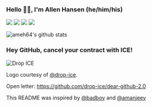 ### Hello 👋🏻, I'm Allen Hansen (he/him/his)

![](https://img.shields.io/github/followers/ameh64?style=social)
[![](https://img.shields.io/badge/-@ameh64-%231DA1F2?style=flat-square&logo=twitter&logoColor=ffffff)](https://twitter.com/ameh64)
[![](https://img.shields.io/badge/-@ameh64-%23181717?style=flat-square&logo=github)](https://github.com/ameh64)
[![](https://img.shields.io/badge/-Allen%20Hansen-blue?style=flat-square&logo=Linkedin&logoColor=white&link=https://www.linkedin.com/in/allen-hansen/)](https://www.linkedin.com/in/allen-hansen/)

![ameh64's github stats](https://github-readme-stats.vercel.app/api?username=ameh64&show_icons=true&theme=tokyonight)

<!-- [![Top Langs](https://github-readme-stats.vercel.app/api/top-langs/?username=ameh64&langs_count=10&layout=compact&theme=tokyonight)](https://github.com/anuraghazra/github-readme-stats) -->


### Hey GitHub, cancel your contract with ICE!

![Drop ICE](https://avatars2.githubusercontent.com/u/58058809?s=460&u=98d5957de9ace30ae6db75da31767eabdf9f3f6a&v=4)

Logo courtesy of [@drop-ice](https://github.com/drop-ice/).

Open letter: https://github.com/drop-ice/dear-github-2.0

This README was inspired by [@badboy](https://github.com/badboy/badboy/blob/main/README.md) and [@amanjeev](https://github.com/amanjeev/amanjeev/blob/main/README.md)

<!--
**AMEH64/AMEH64** is a ✨ _special_ ✨ repository because its `README.md` (this file) appears on your GitHub profile.

Here are some ideas to get you started:

- 🔭 I’m currently working on ...
- 🌱 I’m currently learning ...
- 👯 I’m looking to collaborate on ...
- 🤔 I’m looking for help with ...
- 💬 Ask me about ...
- 📫 How to reach me: ...
- 😄 Pronouns: ...
- ⚡ Fun fact: ...
-->
